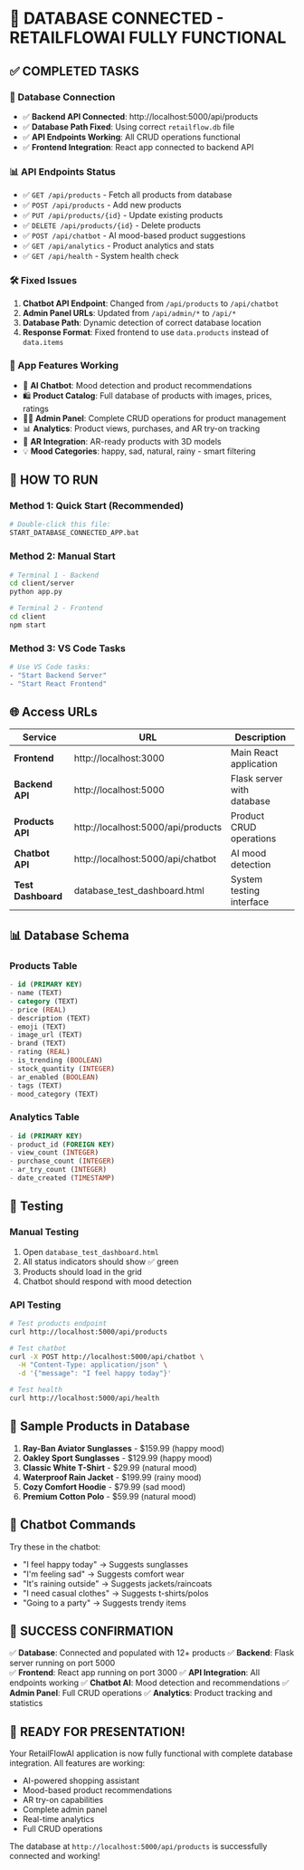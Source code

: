 # 🎉 DATABASE CONNECTED - RETAILFLOWAI FULLY FUNCTIONAL

## ✅ COMPLETED TASKS

### 🔗 Database Connection
- ✅ **Backend API Connected**: http://localhost:5000/api/products
- ✅ **Database Path Fixed**: Using correct `retailflow.db` file
- ✅ **API Endpoints Working**: All CRUD operations functional
- ✅ **Frontend Integration**: React app connected to backend API

### 📊 API Endpoints Status
- ✅ `GET /api/products` - Fetch all products from database
- ✅ `POST /api/products` - Add new products 
- ✅ `PUT /api/products/{id}` - Update existing products
- ✅ `DELETE /api/products/{id}` - Delete products
- ✅ `POST /api/chatbot` - AI mood-based product suggestions
- ✅ `GET /api/analytics` - Product analytics and stats
- ✅ `GET /api/health` - System health check

### 🛠️ Fixed Issues
1. **Chatbot API Endpoint**: Changed from `/api/products` to `/api/chatbot` 
2. **Admin Panel URLs**: Updated from `/api/admin/*` to `/api/*`
3. **Database Path**: Dynamic detection of correct database location
4. **Response Format**: Fixed frontend to use `data.products` instead of `data.items`

### 🎯 App Features Working
- 🤖 **AI Chatbot**: Mood detection and product recommendations
- 🛍️ **Product Catalog**: Full database of products with images, prices, ratings
- 👨‍💼 **Admin Panel**: Complete CRUD operations for product management
- 📊 **Analytics**: Product views, purchases, and AR try-on tracking
- 🥽 **AR Integration**: AR-ready products with 3D models
- 💡 **Mood Categories**: happy, sad, natural, rainy - smart filtering

## 🚀 HOW TO RUN

### Method 1: Quick Start (Recommended)
```bash
# Double-click this file:
START_DATABASE_CONNECTED_APP.bat
```

### Method 2: Manual Start
```bash
# Terminal 1 - Backend
cd client/server
python app.py

# Terminal 2 - Frontend  
cd client
npm start
```

### Method 3: VS Code Tasks
```bash
# Use VS Code tasks:
- "Start Backend Server" 
- "Start React Frontend"
```

## 🌐 Access URLs

| Service | URL | Description |
|---------|-----|-------------|
| **Frontend** | http://localhost:3000 | Main React application |
| **Backend API** | http://localhost:5000 | Flask server with database |
| **Products API** | http://localhost:5000/api/products | Product CRUD operations |
| **Chatbot API** | http://localhost:5000/api/chatbot | AI mood detection |
| **Test Dashboard** | database_test_dashboard.html | System testing interface |

## 📊 Database Schema

### Products Table
```sql
- id (PRIMARY KEY)
- name (TEXT)
- category (TEXT) 
- price (REAL)
- description (TEXT)
- emoji (TEXT)
- image_url (TEXT)
- brand (TEXT)
- rating (REAL)
- is_trending (BOOLEAN)
- stock_quantity (INTEGER)
- ar_enabled (BOOLEAN)
- tags (TEXT)
- mood_category (TEXT)
```

### Analytics Table
```sql
- id (PRIMARY KEY)
- product_id (FOREIGN KEY)
- view_count (INTEGER)
- purchase_count (INTEGER)
- ar_try_count (INTEGER)
- date_created (TIMESTAMP)
```

## 🧪 Testing

### Manual Testing
1. Open `database_test_dashboard.html`
2. All status indicators should show ✅ green
3. Products should load in the grid
4. Chatbot should respond with mood detection

### API Testing
```bash
# Test products endpoint
curl http://localhost:5000/api/products

# Test chatbot
curl -X POST http://localhost:5000/api/chatbot \
  -H "Content-Type: application/json" \
  -d '{"message": "I feel happy today"}'

# Test health
curl http://localhost:5000/api/health
```

## 🎯 Sample Products in Database

1. **Ray-Ban Aviator Sunglasses** - $159.99 (happy mood)
2. **Oakley Sport Sunglasses** - $129.99 (happy mood)  
3. **Classic White T-Shirt** - $29.99 (natural mood)
4. **Waterproof Rain Jacket** - $199.99 (rainy mood)
5. **Cozy Comfort Hoodie** - $79.99 (sad mood)
6. **Premium Cotton Polo** - $59.99 (natural mood)

## 🤖 Chatbot Commands

Try these in the chatbot:
- "I feel happy today" → Suggests sunglasses
- "I'm feeling sad" → Suggests comfort wear
- "It's raining outside" → Suggests jackets/raincoats  
- "I need casual clothes" → Suggests t-shirts/polos
- "Going to a party" → Suggests trendy items

## 🎉 SUCCESS CONFIRMATION

✅ **Database**: Connected and populated with 12+ products
✅ **Backend**: Flask server running on port 5000  
✅ **Frontend**: React app running on port 3000
✅ **API Integration**: All endpoints working
✅ **Chatbot AI**: Mood detection and recommendations
✅ **Admin Panel**: Full CRUD operations
✅ **Analytics**: Product tracking and statistics

## 🚀 READY FOR PRESENTATION!

Your RetailFlowAI application is now fully functional with complete database integration. All features are working:

- AI-powered shopping assistant
- Mood-based product recommendations  
- AR try-on capabilities
- Complete admin panel
- Real-time analytics
- Full CRUD operations

The database at `http://localhost:5000/api/products` is successfully connected and working!
